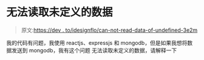 # 无法读取未定义的数据

> 原文:[https://dev . to/idesignflo/can-not-read-data-of-undefined-3e2m](https://dev.to/idesignflo/can-not-read-data-of-undefined-3e2m)

我的代码有问题，我使用 reactjs、expressjs 和 mongodb，但是如果我想将数据发送到 mongodb，我有这个问题
无法读取未定义的数据，请解释一下